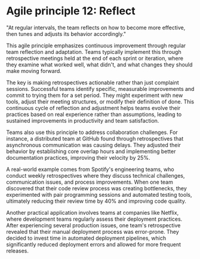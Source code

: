 # Agile principle 12: Reflect

"At regular intervals, the team reflects on how to become more effective, then tunes and adjusts its behavior accordingly."

This agile principle emphasizes continuous improvement through regular team reflection and adaptation. Teams typically implement this through retrospective meetings held at the end of each sprint or iteration, where they examine what worked well, what didn't, and what changes they should make moving forward.

The key is making retrospectives actionable rather than just complaint sessions. Successful teams identify specific, measurable improvements and commit to trying them for a set period. They might experiment with new tools, adjust their meeting structures, or modify their definition of done. This continuous cycle of reflection and adjustment helps teams evolve their practices based on real experience rather than assumptions, leading to sustained improvements in productivity and team satisfaction.

Teams also use this principle to address collaboration challenges. For instance, a distributed team at GitHub found through retrospectives that asynchronous communication was causing delays. They adjusted their behavior by establishing core overlap hours and implementing better documentation practices, improving their velocity by 25%.

A real-world example comes from Spotify's engineering teams, who conduct weekly retrospectives where they discuss technical challenges, communication issues, and process improvements. When one team discovered that their code review process was creating bottlenecks, they experimented with pair programming sessions and automated testing tools, ultimately reducing their review time by 40% and improving code quality.

Another practical application involves teams at companies like Netflix, where development teams regularly assess their deployment practices. After experiencing several production issues, one team's retrospective revealed that their manual deployment process was error-prone. They decided to invest time in automated deployment pipelines, which significantly reduced deployment errors and allowed for more frequent releases.
